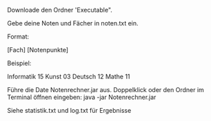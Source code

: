 Downloade den Ordner 'Executable".

Gebe deine Noten und Fächer in noten.txt ein.

Format:

[Fach] [Notenpunkte]

Beispiel:

Informatik 15
Kunst 03
Deutsch 12
Mathe 11

Führe die Date Notenrechner.jar aus.
Doppelklick oder den Ordner im Terminal öffnen eingeben: java -jar Notenrechner.jar

Siehe statistik.txt und log.txt für Ergebnisse
